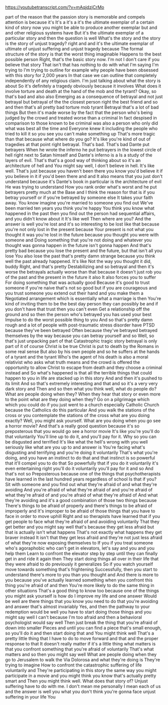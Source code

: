 https://youtubetranscript.com/?v=mAqjdzjCrMo

 part of the reason that the passion story is memorable and compels attention is because it's It's a it's a it's the ultimate exemplar of a certain kind of story now you might be able to produce another exemplar but and and other religious systems have But it's the ultimate exemplar of a particular story and then the question is well What's the story and the story is the story of unjust tragedy? right and and it's the ultimate exemplar of ultimate of unjust suffering and unjust tragedy because The formal structure of the story is that the worst thing imaginable Happens to the best possible person Right, that's the basic story now. I'm not I don't care if you believe that story That isn't that has nothing to do with what I'm saying I'm trying to I'm trying to outline for example why people have been obsessed with this story for 2,000 years In that case we can outline that completely independently of any religious claim. I'm just talking about what the story is about So it's definitely a tragedy obviously because it involves What does it involve torture and death at the hand of the mob and the tyrant? Okay, so that's bad and also also Emerging as a consequence of betrayal and not just betrayal but betrayal of the the closest person right the best friend and so and then that's all pretty bad torture mob tyrant Betrayal that's a lot of bad things But then it's made worse by the fact that the person who's being judged by the crowd and treated worse than a criminal In fact despised in comparison to those known to be criminal was also a person who only did what was best all the time and Everyone knew it including the people who tried to kill it so you see you can't make something up That's more tragic than that because what where do you go? It's like you're kind of out of tragedies at that point right betrayal. That's bad. That's bad Dante put betrayers When he wrote the inferno he put betrayers in the lowest circle of hell right next to Satan himself and Dante's inferno is a Is a study of the layers of evil. That's that's a good way of thinking about so it's an architecture of hell and You might say well, I don't believe in hell. It's like well. That's just because you haven't been there you know you'd believe it if you believe in it if you'd been there and and It also means that you just don't understand because it's Dante's book in particular is the architecture of evil He was trying to understand How you rank order what's worst and he put betrayers pretty much at the Base and I think the reason for that is if you betray yourself or if you're betrayed by someone else It takes your faith away. You know imagine you're married to someone you find out We've been married ten years you think you're happy You think you know what happened in the past then you find out the person had sequential affairs, and you didn't know about it It's like well Then where are you? And the answer is well you're lost and it's so interesting to be lost like that because you're not only lost in the present because Your present is not what you thought it was you're lost in the future because you thought you were with someone and Doing something that you're not doing and whatever you thought was gonna happen in the future isn't gonna happen And that's pretty bad because you lose the present and the future, but that isn't all you lose You also lose the past that's pretty damn strange because you think well the past already happened. It's like Not the way you thought it did, buddy Right, and that's pretty Destabilizing and so betrayal and then it's worse the betrayals actually worse than that because it doesn't just rob you of the past and the present in the future it also It also forces you to suffer For doing something that was actually good Because it's good to trust someone if you're naive that's not so good but if you are courageous and you trust someone you extend out their hand and you make them a Negotiated arrangement which is essentially what a marriage is then You're kind of inviting them to be the best day person they can possibly be and if you don't have that trust then you can't even Get a relationship off the ground and so then the person who's betrayed you has used your best Impulse to do the worst possible thing to you And so that's pretty damn rough and a lot of people with post-traumatic stress disorder have PTSD because they've been betrayed Often because they've betrayed betrayed themselves by the way because you can betray yourself and so Well, so that's just unpacking part of that Catastrophic tragic story betrayal is only part of it of course Christ is be true Christ is put to death by the Romans in some real sense But also by his own people and so he suffers at the hands of a tyrant and the tyrant Who's the agent of his death is also a moral relativist who asks what truth means and the crowd is offered the opportunity to allow Christ to escape from death and they choose a criminal instead and So what's happened is that all the terrible things that could happen to you in life are stacked up in this story And and then it's pushed to its limit And so that's extremely interesting and that and so it's a very very dark story and Then and so then what you think well, what do people do? What are people doing when they? When they hear that story or even more to the point what are they doing when they? Go on a pilgrimage which which you could do if you just went to a church especially Catholic Church because the Catholics do this particular And you walk the stations of the cross or you contemplate the stations of the cross what are you doing exactly? Well, you might ask yourself. What are you doing when you go see a horror movie? And that's a really good question because it's so preposterous that you would go see a horror movie It's like you're you'll do that voluntarily You'll line up to do it, and you'll pay for it. Why so you can be disgusted and terrified It's like what the hell's wrong with you well seriously like what are you up to and answer is You're facing what's disgusting and terrifying and you're doing it voluntarily That's what you're doing, and you have an instinct to do that and that instinct is so powerful that it'll compel you to do that So powerfully that if you do it voluntarily it's even entertaining right you'll do it voluntarily you'll pay for it and so And that's not so Preposterous because one of the things that psychotherapists have learned in the last hundred years regardless of school Is that if you? Sit with someone and you find out what they're afraid of and what they're avoiding And you're afraid of what they're afraid of and you're afraid of what they're afraid of and you're afraid of what they're afraid of And what they're avoiding and it's a good combination of those two things because There's things to be afraid of properly and there's things to be afraid of improperly and It's improper to be afraid of those things that you have to face in order to move uphill Right and so therapists have learned that if you get people to face what they're afraid of and avoiding voluntarily That they get better and you might say well that's because they get less afraid but that is actually isn't what happens That's not exactly what happens they get braver instead It isn't that they get less afraid and they're not just less afraid of what they're now exposing themselves to If you if you treat someone who's agoraphobic who can't get in elevators, let's say and you and you help them Learn to confront the elevator step by step until they can finally get in and ride it again then They start doing things all over in their life that they were afraid to do previously it generalizes So if you watch yourself move towards something that's frightening Successfully, then you start to understand there's more to you than you thought and And there is more to you because you've actually learned something when you confront this thing you're afraid of and then You're more likely to do the same thing in other situations That's a good thing to know too because one of the things you might ask yourself is how do I improve my life and one answer Would be well are there things that you know you need to do that you're avoiding and answer that's almost invariably Yes, and then the pathway to your redemption would be well you have to start doing those things and you might say well I can't because I'm too afraid and then a behavioral psychologist would say well Then just break the thing that you're afraid of down into smaller Pieces and until you can find a piece that's small enough, so you'll do it and then start doing that and You might think well That's a pretty little thing that I have to do to move forward and that and the proper response to that It doesn't really matter if it's a little thing what matters is that you confront something that you're afraid of voluntarily That's what matters and so then you might say well What are people doing when they go to Jerusalem to walk the Via Dolorosa and what they're doing is They're trying to imagine How to confront the catastrophic suffering of life voluntarily and They're participating in this story the same way you might participate in a movie and you might think you know that's actually pretty smart and Then you might think well. What does that story of? Unjust suffering have to do with me. I don't mean me personally I mean each of us and the answer is well you what you don't think you're gonna face unjust suffering in your life You